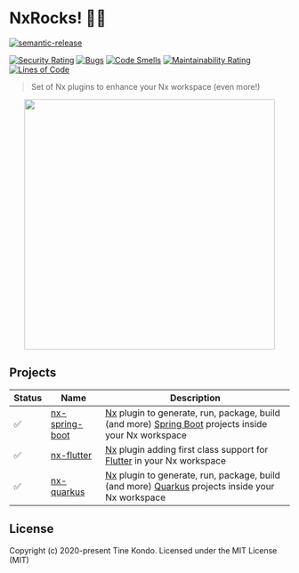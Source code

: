 # NxRocks! 🤘🏾

[![semantic-release](https://img.shields.io/badge/%20%20%F0%9F%93%A6%F0%9F%9A%80-semantic--release-e10079.svg?style=flat-square)](https://github.com/semantic-release/semantic-release)

[![Security Rating](https://sonarcloud.io/api/project_badges/measure?project=tinesoft_nxrocks&metric=security_rating)](https://sonarcloud.io/dashboard?id=tinesoft_nxrocks) [![Bugs](https://sonarcloud.io/api/project_badges/measure?project=tinesoft_nxrocks&metric=bugs)](https://sonarcloud.io/dashboard?id=tinesoft_nxrocks) [![Code Smells](https://sonarcloud.io/api/project_badges/measure?project=tinesoft_nxrocks&metric=code_smells)](https://sonarcloud.io/dashboard?id=tinesoft_nxrocks) [![Maintainability Rating](https://sonarcloud.io/api/project_badges/measure?project=tinesoft_nxrocks&metric=sqale_rating)](https://sonarcloud.io/dashboard?id=tinesoft_nxrocks) [![Lines of Code](https://sonarcloud.io/api/project_badges/measure?project=tinesoft_nxrocks&metric=ncloc)](https://sonarcloud.io/dashboard?id=tinesoft_nxrocks)

> Set of Nx plugins to enhance your Nx workspace (even more!)

<p align="center"><img src="https://raw.githubusercontent.com/tinesoft/nxrocks/develop/images/nxrocks.png" width="450"></p>

## Projects

Status | Name     | Description
------ | -------- | ------------
  ✅   | [nx-spring-boot](packages/nx-spring-boot)  | [Nx](https://nx.dev) plugin to generate, run, package, build (and more) [Spring Boot](https://spring.io/projects/spring-boot) projects inside your Nx workspace
  ✅   | [nx-flutter](packages/nx-flutter)  | [Nx](https://nx.dev) plugin adding first class support for [Flutter](https://flutter.dev) in your Nx workspace
  ✅   | [nx-quarkus](packages/nx-quarkus)  | [Nx](https://nx.dev) plugin to generate, run, package, build (and more) [Quarkus](https://quarkus.io) projects inside your Nx workspace


## License

Copyright (c) 2020-present Tine Kondo. Licensed under the MIT License (MIT)

